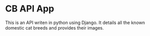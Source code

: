 # CB API App

This is an API writen in python using Django. It details all the known domestic cat breeds and provides their images.
